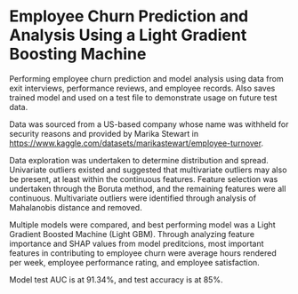# Employee Churn Prediction and Analysis Using a Light Gradient Boosting Machine
Performing employee churn prediction and model analysis using data from exit interviews, performance reviews, and employee records. Also saves trained model and used on a test file to demonstrate usage on future test data.

Data was sourced from a US-based company whose name was withheld for security reasons and provided by Marika Stewart in https://www.kaggle.com/datasets/marikastewart/employee-turnover.

Data exploration was undertaken to determine distribution and spread. Univariate outliers existed and suggested that multivariate outliers may also be present, at least within the continuous features. Feature selection was undertaken through the Boruta method, and the remaining features were all continuous. Multivariate outliers were identified through analysis of Mahalanobis distance and removed. 

Multiple models were compared, and best performing model was a Light Gradient Boosted Machine (Light GBM). Through analyzing feature importance and SHAP values from model preditcions, most important features in contributing to employee churn were average hours rendered per week, employee performance rating, and  employee satisfaction.  

Model test AUC is at 91.34%, and test accuracy is at 85%.
